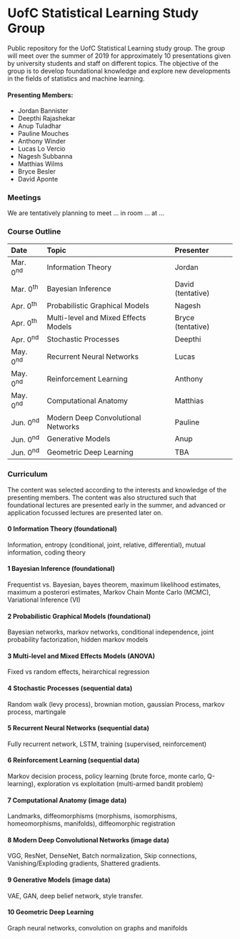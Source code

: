 # UofC Statistical Learning Study Group
Public repository for the UofC Statistical Learning study group. The group will meet over the summer of 2019 for approximately 10 presentations given by university students and staff on different topics. The objective of the group is to develop foundational knowledge and explore new developments in the fields of statistics and machine learning. 

#### Presenting Members:
- Jordan Bannister
- Deepthi Rajashekar
- Anup Tuladhar
- Pauline Mouches
- Anthony Winder
- Lucas Lo Vercio
- Nagesh Subbanna
- Matthias Wilms
- Bryce Besler 
- David Aponte 

### Meetings
We are tentatively planning to meet ... in room ... at ...


### Course Outline

| Date                     | Topic                                          | Presenter |
|:------------------------ |:---------------------------------------------- |:--------- |
| Mar. 0<sup>nd</sup>      | Information Theory                                        | Jordan |
| Mar. 0<sup>th</sup>      | Bayesian Inference                                          | David (tentative)       |
| Apr. 0<sup>th</sup>      | Probabilistic Graphical Models                                         | Nagesh       |
| Apr. 0<sup>th</sup>      | Multi-level and Mixed Effects Models                                         | Bryce (tentative)       |
| Apr. 0<sup>nd</sup>      | Stochastic Processes                                        | Deepthi |
| May. 0<sup>nd</sup>      | Recurrent Neural Networks                                        | Lucas |
| May. 0<sup>nd</sup>      | Reinforcement Learning                                        | Anthony |
| May. 0<sup>nd</sup>      | Computational Anatomy                                       | Matthias |
| Jun. 0<sup>nd</sup>      | Modern Deep Convolutional Networks | Pauline |
| Jun. 0<sup>nd</sup>      | Generative Models | Anup |
| Jun. 0<sup>nd</sup>      | Geometric Deep Learning | TBA |

### Curriculum
The content was selected according to the interests and knowledge of the presenting members. The content was also structured such that foundational lectures are presented early in the summer, and advanced or application focussed lectures are presented later on.  


#### 0 Information Theory (foundational)
Information, entropy (conditional, joint, relative, differential), mutual information, coding theory

#### 1 Bayesian Inference (foundational)
Frequentist vs. Bayesian, bayes theorem, maximum likelihood estimates, maximum a posterori estimates, Markov Chain Monte Carlo (MCMC), Variational Inference (VI)

#### 2 Probabilistic Graphical Models (foundational)
Bayesian networks, markov networks, conditional independence, joint probability factorization, hidden markov models


#### 3 Multi-level and Mixed Effects Models (ANOVA)
Fixed vs random effects, heirarchical regression


#### 4 Stochastic Processes (sequential data)
Random walk (levy process), brownian motion, gaussian Process, markov process, martingale

#### 5 Recurrent Neural Networks (sequential data)
Fully recurrent network, LSTM, training (supervised, reinforcement)

#### 6 Reinforcement Learning (sequential data)
Markov decision process, policy learning (brute force, monte carlo, Q-learning), exploration vs exploitation (multi-armed bandit problem)


#### 7 Computational Anatomy (image data)
Landmarks, diffeomorphisms (morphisms, isomorphisms, homeomorphisms, manifolds), diffeomorphic registration

#### 8 Modern Deep Convolutional Networks (image data)
VGG, ResNet, DenseNet, Batch normalization, Skip connections, Vanishing/Exploding gradients, Shattered gradients.

#### 9 Generative Models (image data)
VAE, GAN, deep belief network, style transfer.

#### 10 Geometric Deep Learning
Graph neural networks, convolution on graphs and manifolds


